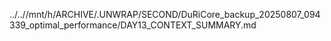 ../..//mnt/h/ARCHIVE/.UNWRAP/SECOND/DuRiCore_backup_20250807_094339_optimal_performance/DAY13_CONTEXT_SUMMARY.md